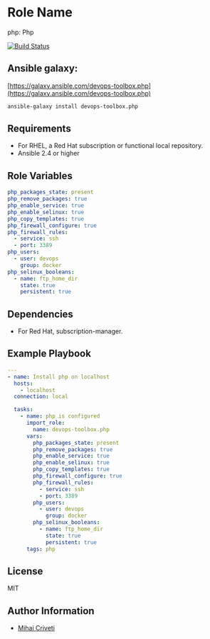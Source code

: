 Role Name
=========

php: Php

[![Build Status](https://travis-ci.org/cmihai-ansible/php.svg?branch=master)](https://travis-ci.org/cmihai-ansible/php)

Ansible galaxy:
---------------

[https://galaxy.ansible.com/devops-toolbox.php](https://galaxy.ansible.com/devops-toolbox.php)

```bash
ansible-galaxy install devops-toolbox.php
```

Requirements
------------

- For RHEL, a Red Hat subscription or functional local repository.
- Ansible 2.4 or higher

Role Variables
--------------

```yaml
php_packages_state: present
php_remove_packages: true
php_enable_service: true
php_enable_selinux: true
php_copy_templates: true
php_firewall_configure: true
php_firewall_rules:
  - service: ssh
  - port: 3389
php_users:
  - user: devops
    group: docker
php_selinux_booleans:
  - name: ftp_home_dir
    state: true
    persistent: true
```

Dependencies
------------

- For Red Hat, subscription-manager.

Example Playbook
----------------

```yaml
---
- name: Install php on localhost
  hosts:
    - localhost
  connection: local

  tasks:
    - name: php is configured
      import_role:
        name: devops-toolbox.php
      vars:
        php_packages_state: present
        php_remove_packages: true
        php_enable_service: true
        php_enable_selinux: true
        php_copy_templates: true
        php_firewall_configure: true
        php_firewall_rules:
          - service: ssh
          - port: 3389
        php_users:
          - user: devops
            group: docker
        php_selinux_booleans:
          - name: ftp_home_dir
            state: true
            persistent: true
      tags: php
```

License
-------

MIT

Author Information
------------------

- [Mihai Criveti](https://www.linkedin.com/in/devops-toolbox.)

